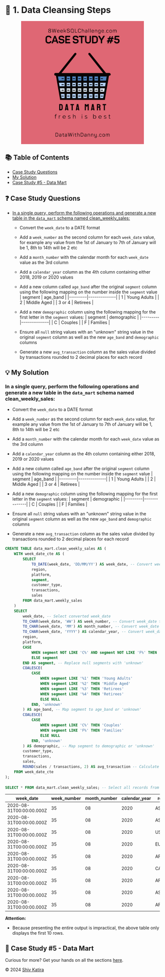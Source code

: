 # 🧺 1. Data Cleansing Steps
<p align="center">
<img src="../../img/5.png" align="center" width="400" height="400" >

## 📚 Table of Contents

* [Case Study Questions](#-case-study-questions)
* [My Solution](#-my-solution)
* [Case Study #5 - Data Mart](#-case-study-5---data-mart)

## ❓ Case Study Questions

* [In a single query, perform the following operations and generate a new table in the `data_mart` schema named clean_weekly_sales:](#in-a-single-query-perform-the-following-operations-and-generate-a-new-table-in-the-data_mart-schema-named-clean_weekly_sales)
    - Convert the `week_date` to a DATE format
    - Add a `week_number` as the second column for each `week_date` value, for example any value from the 1st of January to 7th of January will be 1, 8th to 14th will be 2 etc
    - Add a `month_number` with the calendar month for each `week_date` value as the 3rd column
    - Add a `calendar_year` column as the 4th column containing either 2018, 2019 or 2020 values
    - Add a new column called `age_band` after the original `segment` column using the following mapping on the number inside the `segment` value
        | segment | age_band     |
        |---------|--------------|
        | 1       | Young Adults |
        | 2	      | Middle Aged  |
        | 3 or 4  | Retirees     |

    - Add a new `demographic` column using the following mapping for the first letter in the `segment` values:
        | segment | demographic  |
        |---------|--------------|
        | C       | Couples      |
        | F	      | Families     |
    - Ensure all `null` string values with an "unknown" string value in the original `segment` column as well as the new `age_band` and `demographic` columns
    - Generate a new `avg_transaction` column as the sales value divided by transactions rounded to 2 decimal places for each record

## 💡 My Solution

### In a single query, perform the following operations and generate a new table in the `data_mart` schema named clean_weekly_sales:
- Convert the `week_date` to a DATE format
- Add a `week_number` as the second column for each `week_date` value, for example any value from the 1st of January to 7th of January will be 1, 8th to 14th will be 2 etc
- Add a `month_number` with the calendar month for each `week_date` value as the 3rd column
- Add a `calendar_year` column as the 4th column containing either 2018, 2019 or 2020 values
- Add a new column called `age_band` after the original `segment` column using the following mapping on the number inside the `segment` value
    | segment | age_band     |
    |---------|--------------|
    | 1       | Young Adults |
    | 2	      | Middle Aged  |
    | 3 or 4  | Retirees     |

- Add a new `demographic` column using the following mapping for the first letter in the `segment` values:
    | segment | demographic  |
    |---------|--------------|
    | C       | Couples      |
    | F	      | Families     |
- Ensure all `null` string values with an "unknown" string value in the original `segment` column as well as the new `age_band` and `demographic` columns
- Generate a new `avg_transaction` column as the sales value divided by transactions rounded to 2 decimal places for each record

```SQL
CREATE TABLE data_mart.clean_weekly_sales AS (
    WITH week_date_cte AS (
        SELECT 
            TO_DATE(week_date, 'DD/MM/YY') AS week_date, -- Convert week_date to DATE format
            region, 
            platform, 
            segment, 
            customer_type, 
            transactions, 
            sales 
        FROM data_mart.weekly_sales
    )
    SELECT 
        week_date, -- Select converted week_date
        TO_CHAR(week_date, 'WW') AS week_number, -- Convert week_date to week number
        TO_CHAR(week_date, 'MM') AS month_number, -- Convert week_date to month number
        TO_CHAR(week_date, 'YYYY') AS calendar_year, -- Convert week_date to calendar year
        region, 
        platform, 
        CASE 
            WHEN segment NOT LIKE 'C%' AND segment NOT LIKE 'F%' THEN 'unknown' 
            ELSE segment 
        END AS segment, -- Replace null segments with 'unknown'
        COALESCE(
            CASE 
                WHEN segment LIKE '%1' THEN 'Young Adults' 
                WHEN segment LIKE '%2' THEN 'Middle Aged' 
                WHEN segment LIKE '%3' THEN 'Retirees' 
                WHEN segment LIKE '%4' THEN 'Retirees' 
                ELSE NULL 
            END, 'unknown'
        ) AS age_band, -- Map segment to age_band or 'unknown'
        COALESCE(
            CASE 
                WHEN segment LIKE 'C%' THEN 'Couples' 
                WHEN segment LIKE 'F%' THEN 'Families' 
                ELSE NULL 
            END, 'unknown'
        ) AS demographic, -- Map segment to demographic or 'unknown'
        customer_type, 
        transactions, 
        sales, 
        ROUND(sales / transactions, 2) AS avg_transaction -- Calculate average transaction value
    FROM week_date_cte
);

SELECT * FROM data_mart.clean_weekly_sales; -- Select all records from the newly created table
```

| week_date                | week_number | month_number | calendar_year | region        | platform | segment | age_band     | demographic | customer_type | transactions | sales    | avg_transaction |
| ------------------------ | ----------- | ------------ | ------------- | ------------- | -------- | ------- | ------------ | ----------- | ------------- | ------------ | -------- | --------------- |
| 2020-08-31T00:00:00.000Z | 35          | 08           | 2020          | ASIA          | Retail   | C3      | Retirees     | Couples     | New           | 120631       | 3656163  | 30.00           |
| 2020-08-31T00:00:00.000Z | 35          | 08           | 2020          | ASIA          | Retail   | F1      | Young Adults | Families    | New           | 31574        | 996575   | 31.00           |
| 2020-08-31T00:00:00.000Z | 35          | 08           | 2020          | USA           | Retail   | unknown | unknown      | unknown     | Guest         | 529151       | 16509610 | 31.00           |
| 2020-08-31T00:00:00.000Z | 35          | 08           | 2020          | EUROPE        | Retail   | C1      | Young Adults | Couples     | New           | 4517         | 141942   | 31.00           |
| 2020-08-31T00:00:00.000Z | 35          | 08           | 2020          | AFRICA        | Retail   | C2      | Middle Aged  | Couples     | New           | 58046        | 1758388  | 30.00           |
| 2020-08-31T00:00:00.000Z | 35          | 08           | 2020          | CANADA        | Shopify  | F2      | Middle Aged  | Families    | Existing      | 1336         | 243878   | 182.00          |
| 2020-08-31T00:00:00.000Z | 35          | 08           | 2020          | AFRICA        | Shopify  | F3      | Retirees     | Families    | Existing      | 2514         | 519502   | 206.00          |
| 2020-08-31T00:00:00.000Z | 35          | 08           | 2020          | ASIA          | Shopify  | F1      | Young Adults | Families    | Existing      | 2158         | 371417   | 172.00          |
| 2020-08-31T00:00:00.000Z | 35          | 08           | 2020          | AFRICA        | Shopify  | F2      | Middle Aged  | Families    | New           | 318          | 49557    | 155.00          |

**Attention:**
- Because presenting the entire output is impractical, the above table only displays the first 10 rows.

## 🧺 Case Study #5 - Data Mart

Curious for more? Get your hands on all the sections [here](../README.md).

© 2024 [Shiv Katira](https://github.com/shivkatira)